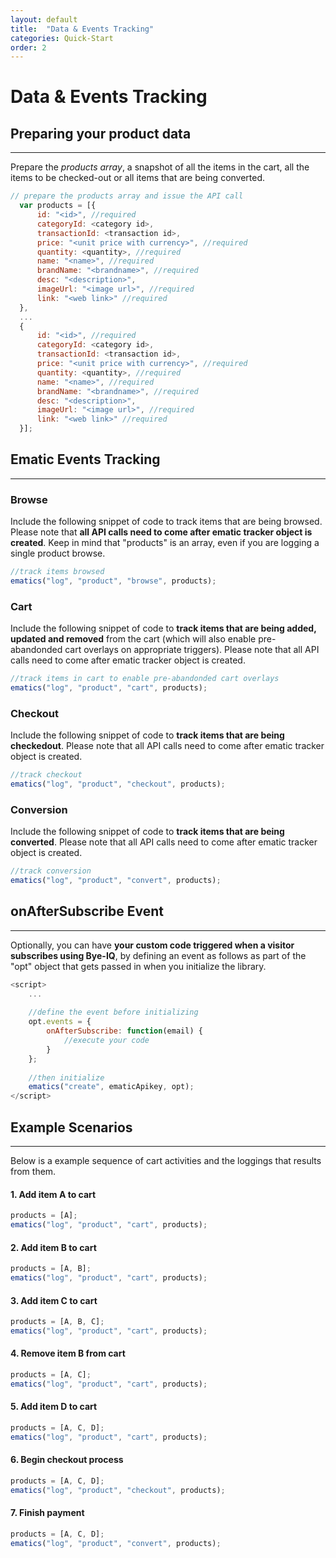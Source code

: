 ```yaml
---
layout: default
title:  "Data & Events Tracking"
categories: Quick-Start
order: 2
---
```


# Data & Events Tracking

## Preparing your product data
---
Prepare the _products array_, a snapshot of all the items in the cart, all the items to be checked-out or all items that are being converted.

```js
// prepare the products array and issue the API call
  var products = [{
      id: "<id>", //required
      categoryId: <category id>,
      transactionId: <transaction id>,
      price: "<unit price with currency>", //required
      quantity: <quantity>, //required
      name: "<name>", //required
      brandName: "<brandname>", //required
      desc: "<description>",
      imageUrl: "<image url>", //required
      link: "<web link>" //required
  },
  ...
  {
      id: "<id>", //required
      categoryId: <category id>,
      transactionId: <transaction id>,
      price: "<unit price with currency>", //required
      quantity: <quantity>, //required
      name: "<name>", //required
      brandName: "<brandname>", //required
      desc: "<description>",
      imageUrl: "<image url>", //required
      link: "<web link>" //required
  }];
```

## Ematic Events Tracking
---

### Browse
Include the following snippet of code to track items that are being browsed. Please note that __all API calls need to come after ematic tracker object is created__. 
Keep in mind that "products" is an array, even if you are logging a single product browse.

```js
//track items browsed
ematics("log", "product", "browse", products);
```
### Cart
Include the following snippet of code to __track items that are being added, updated and removed__ from the cart (which will also enable pre-abandonded cart overlays on appropriate triggers). Please note that all API calls need to come after ematic tracker object is created.

```js
//track items in cart to enable pre-abandonded cart overlays
ematics("log", "product", "cart", products);
```
### Checkout
Include the following snippet of code to __track items that are being checkedout__. Please note that all API calls need to come after ematic tracker object is created.

```js
//track checkout
ematics("log", "product", "checkout", products);
```
### Conversion
Include the following snippet of code to __track items that are being converted__. Please note that all API calls need to come after ematic tracker object is created.

```js
//track conversion
ematics("log", "product", "convert", products);
```

## onAfterSubscribe Event
---
Optionally, you can have __your custom code triggered when a visitor subscribes using Bye-IQ__, by defining an event as follows as part of the "opt" object that gets passed in when you initialize the library.

```js
<script>
    ...
    
    //define the event before initializing
    opt.events = {
        onAfterSubscribe: function(email) {
            //execute your code
        }
    };
    
    //then initialize
    ematics("create", ematicApikey, opt);
</script>
```
## Example Scenarios
---
Below is a example sequence of cart activities and the loggings that results from them.

#### 1. Add item A to cart
```js
products = [A];
ematics("log", "product", "cart", products);
```
#### 2. Add item B to cart
```js
products = [A, B];
ematics("log", "product", "cart", products);
```
#### 3. Add item C to cart
```js
products = [A, B, C];
ematics("log", "product", "cart", products);
```
#### 4. Remove item B from cart
```js
products = [A, C];
ematics("log", "product", "cart", products);
```
#### 5. Add item D to cart
```js
products = [A, C, D];
ematics("log", "product", "cart", products);
```
#### 6. Begin checkout process
```js
products = [A, C, D];
ematics("log", "product", "checkout", products);
```
#### 7. Finish payment
```js
products = [A, C, D];
ematics("log", "product", "convert", products);
```